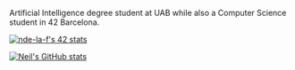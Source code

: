 Artificial Intelligence degree student at UAB while also a Computer Science student in 42 Barcelona.



[![nde-la-f's 42 stats](https://badge42.vercel.app/api/v2/cliixht54000608jyztf6cj4u/stats?cursusId=21&coalitionId=206)](https://github.com/JaeSeoKim/badge42)


[![Neil's GitHub stats](https://github-readme-stats.vercel.app/api?username=Neilus03)](https://github.com/anuraghazra/github-readme-stats)
